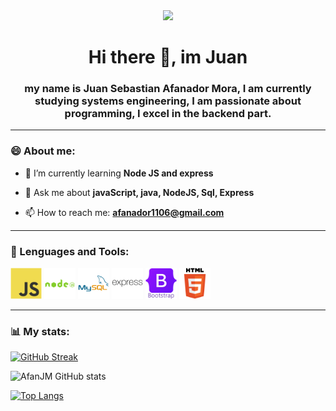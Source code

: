 <div id="header" align="center">
    <img src="https://media.giphy.com/media/zOvBKUUEERdNm/giphy.gif" width="280">
    <h1 align="center">Hi there 👋, im Juan</h1>
    <h3 align="center">my name is Juan Sebastian Afanador Mora, I am currently studying systems engineering, 
                       I am passionate about programming, I excel in the backend part.
    </h3>
 </div>
 
 
---
### 😄 About me:
- 🌱 I’m currently learning **Node JS and express**

- 💬 Ask me about **javaScript, java, NodeJS, Sql, Express**

- 📫 How to reach me: **afanador1106@gmail.com**
---



<div align="left">
    <h3>🔨 Lenguages and Tools: </h3>
     <div>
        <img  src="https://github.com/devicons/devicon/blob/master/icons/javascript/javascript-original.svg" alt="javascript-original" width="50" height="50">
        <img  src="https://github.com/devicons/devicon/blob/master/icons/nodejs/nodejs-plain-wordmark.svg" alt="nodejs" width="50" height="50">
        <img  src="https://github.com/devicons/devicon/blob/master/icons/mysql/mysql-original-wordmark.svg" alt="mysql" width="50" height="50">
        <img  src="https://github.com/devicons/devicon/blob/master/icons/express/express-original-wordmark.svg" alt="express-original-wordmark" width="50" height="50">
        <img  src="https://github.com/devicons/devicon/blob/master/icons/bootstrap/bootstrap-original-wordmark.svg" alt="bootstrap-original-wordmark" width="50" height="50">
        <img src="https://github.com/devicons/devicon/blob/master/icons/html5/html5-original-wordmark.svg" alt="html5" height="50" width="50">
     </div>
</div>


---
### 📊 My stats:

[![GitHub Streak](https://streak-stats.demolab.com?user=AfanJM&theme=gruvbox&hide_border=verdadero&border_radius=4.8&date_format=j%2Fn%5B%2FY%5D)](https://git.io/streak-stats)

![AfanJM GitHub stats](https://github-readme-stats.vercel.app/api?username=AfanJM&show_icons=true&theme=gruvbox)

[![Top Langs](https://github-readme-stats.vercel.app/api/top-langs/?username=AfanJM&layout=compact)](https://github.com/AfanJM/github-readme-stats)






